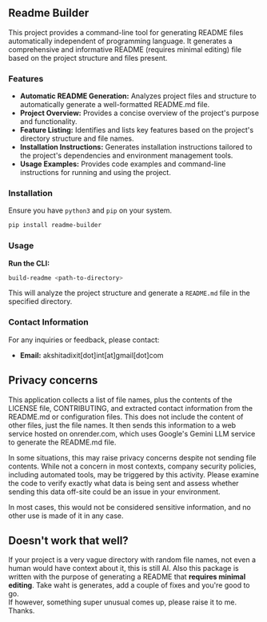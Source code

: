 ## Readme Builder

This project provides a command-line tool for generating README files automatically independent of programming language. It generates a comprehensive and informative README (requires minimal editing) file based on the project structure and files present.

### Features

* **Automatic README Generation:** Analyzes project files and structure to automatically generate a well-formatted README.md file.
* **Project Overview:**  Provides a concise overview of the project's purpose and functionality.
* **Feature Listing:**  Identifies and lists key features based on the project's directory structure and file names.
* **Installation Instructions:**  Generates installation instructions tailored to the project's dependencies and environment management tools.
* **Usage Examples:**  Provides code examples and command-line instructions for running and using the project.

### Installation

Ensure you have `python3` and `pip` on your system.

```bash
pip install readme-builder
```

### Usage

**Run the CLI:**
```bash
build-readme <path-to-directory>
```

This will analyze the project structure and generate a `README.md` file in the specified directory.


### Contact Information

For any inquiries or feedback, please contact:

* **Email:** akshitadixit[dot]int[at]gmail[dot]com

## Privacy concerns

This application collects a list of file names, plus the contents of the LICENSE file, CONTRIBUTING, and extracted contact information from the README.md or configuration files. This does not include the content of other files, just the file names. It then sends this information to a web service hosted on onrender.com, which uses Google's Gemini LLM service to generate the README.md file.

In some situations, this may raise privacy concerns despite not sending file contents. While not a concern in most contexts, company security policies, including automated tools, may be triggered by this activity. Please examine the code to verify exactly what data is being sent and assess whether sending this data off-site could be an issue in your environment.

In most cases, this would not be considered sensitive information, and no other use is made of it in any case.

## Doesn't work that well?

If your project is a very vague directory with random file names, not even a human would have context about it, this is still AI.
Also this package is written with the purpose of generating a README that <b>requires minimal editing</b>. Take waht is generates, add a couple of fixes and you're good to go.<br>
If however, something super unusual comes up, please raise it to me. Thanks.

